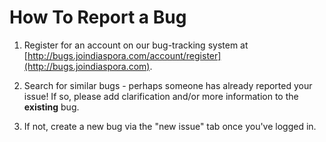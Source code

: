 # How To Report a Bug

1. Register for an account on our bug-tracking system at [http://bugs.joindiaspora.com/account/register](http://bugs.joindiaspora.com).

2. Search for similar bugs - perhaps someone has already reported your issue! If so, please add
clarification and/or more information to the **existing** bug.

3. If not, create a new bug via the "new issue" tab once you've logged in.
